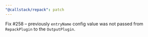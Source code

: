 ```yaml
---
"@callstack/repack": patch
---
```


Fix #258 – previously `entryName` config value was not passed from `RepackPlugin` to the `OutputPlugin`.
